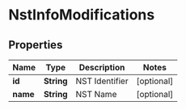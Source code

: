 # NstInfoModifications

## Properties
Name | Type | Description | Notes
------------ | ------------- | ------------- | -------------
**id** | **String** | NST Identifier |  [optional]
**name** | **String** | NST Name |  [optional]
